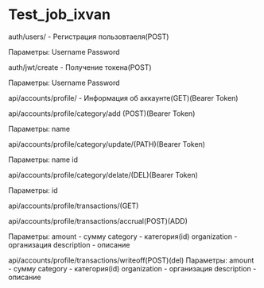 # Test_job_ixvan

auth/users/ - Регистрация пользовтаеля(POST)

Параметры:
Username
Password

auth/jwt/create - Получение токена(POST)

Параметры:
Username
Password

api/accounts/profile/ - Информация об аккаунте(GET)(Bearer Token)

api/accounts/profile/category/add (POST)(Bearer Token)

Параметры:
name

api/accounts/profile/category/update/(PATH)(Bearer Token)

Параметры:
name
id

api/accounts/profile/category/delate/(DEL)(Bearer Token)

Параметры:
id

api/accounts/profile/transactions/(GET)

api/accounts/profile/transactions/accrual(POST)(ADD)

Параметры:
amount - cумму
category - категория(id)
organization - организация
description - описание

api/accounts/profile/transactions/writeoff(POST)(del)
Параметры:
amount - cумму
category - категория(id)
organization - организация
description - описание
